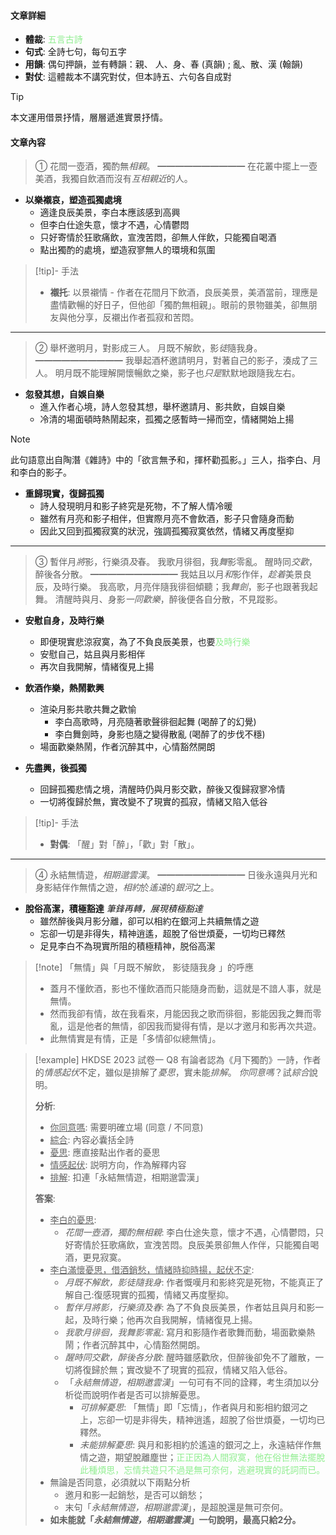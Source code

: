 #### 文章詳細
- **體裁**: <span style="color: lightgreen">五言古詩</span>
- **句式**: 全詩七句，每句五字
- **用韻**: 偶句押韻，並有轉韻：親、 人、身、春 (真韻) ; 亂、散、漢 (翰韻)
- **對仗**: 這體裁本不講究對仗，但本詩五、六句各自成對

> [!tip]
> 本文運用借景抒情，層層遞進實景抒情。

#### 文章內容
> ①   花間一壺酒，獨酌無*相親*。
> ━━━━━━━━━━
> 在花叢中擺上一壺美酒，我獨自飲酒而沒有*互相親近*的人。

- **以樂襯哀，塑造孤獨處境**
	- 適逢良辰美景，李白本應該感到高興
	- 但李白仕途失意，懷才不遇，心情鬱悶
	- 只好寄情於狂歌痛飲，宣洩苦悶，卻無人伴飲，只能獨自喝酒
	- 點出獨酌的處境，塑造寂寥無人的環境和氛圍

> [!tip]- 手法
> - **襯托**: 以景襯情 - 作者在花間月下飲酒，良辰美景，美酒當前，理應是盡情歡暢的好日子，但他卻「獨酌無相親」。眼前的景物雖美，卻無朋友與他分享，反襯出作者孤寂和苦悶。

---

> ②   舉杯邀明月，對影成三人。
> 	月既不解飲，影*徒*隨我身。
> ━━━━━━━━━━
> 我舉起酒杯邀請明月，對著自己的影子，湊成了三人。
> 明月既不能理解開懷暢飲之樂，影子也*只是*默默地跟隨我左右。

- **忽發其想，自娛自樂**
	- 進入作者心境，詩人忽發其想，舉杯邀請月、影共飲，自娛自樂
	- 冷清的場面頓時熱鬧起來，孤獨之感暫時一掃而空，情緒開始上揚

> [!note]
> 此句語意出自陶潛《雜詩》中的「欲言無予和，揮杯勸孤影。」三人，指李白、月和李白的影子。

- **重歸現實，復歸孤獨**
	- 詩人發現明月和影子終究是死物，不了解人情冷暖
	- 雖然有月亮和影子相伴，但實際月亮不會飲酒，影子只會隨身而動
	- 因此又回到孤獨寂寞的狀況，強調孤獨寂寞依然，情緒又再度壓抑

---

> ③   暫伴月*將*影，行樂須*及*春。
> 	我歌月徘徊，我*舞*影零亂。
> 	醒時同*交歡*，醉後各分散。
> ━━━━━━━━━━
> 我姑且以月*和*影作伴，*趁着*美景良辰，及時行樂。
> 我高歌，月亮伴隨我徘徊傾聽；我*舞劍*，影子也跟著我起舞。
> 清醒時與月、身影*一同歡樂*，醉後便各自分散，不見蹤影。

- **安慰自身，及時行樂**
	- 即便現實悲涼寂寞，為了不負良辰美景，也要<span style="color: lightgreen">及時行樂</span>
	- 安慰自己，姑且與月影相伴
	- 再次自我開解，情緒復見上揚

- **飲酒作樂，熱鬧歡興**
	- 渲染月影共歌共舞之歡愉
		- 李白高歌時，月亮隨著歌聲徘徊起舞 (喝醉了的幻覺)
		- 李白舞劍時，身影也隨之變得散亂 (喝醉了的步伐不穩)
	- 場面歡樂熱鬧，作者沉醉其中，心情豁然開朗

- **先盡興，後孤獨**
	- 回歸孤獨悲情之境，清醒時仍與月影交歡，醉後又復歸寂寥冷情
	- 一切將復歸於無，實改變不了現實的孤寂，情緒又陷入低谷

> [!tip]- 手法
> - **對偶**: 「醒」對「醉」，「歡」對「散」。

---

> ④   永結無情遊，*相期邈雲漢*。
> ━━━━━━━━━━
> 日後永遠與月光和身影結伴作無情之遊，*相約*於*遙遠*的*銀河*之上。

- **脫俗高潔，積極豁達**
  *筆鋒再轉，展現積極豁達*
	- 雖然醉後與月影分離，卻可以相約在銀河上共續無情之遊
	- 忘卻一切是非得失，精神逍遙，超脫了俗世煩憂，一切均已釋然
	- 足見李白不為現實所阻的積極精神，脱俗高潔

> [!note] 「無情」與「月既不解飲， 影徒隨我身 」的呼應
> - 蓋月不懂飲酒，影也不懂飲酒而只能隨身而動，這就是不諳人事，就是無情。
> - 然而我卻有情，故在我看來，月能因我之歌而徘徊，影能因我之舞而零亂，這是他者的無情，卻因我而變得有情，是以才邀月和影再次共遊。
> - 此無情實是有情，正是「多情卻似總無情」。

> [!example] HKDSE 2023 試卷一 Q8
> 有論者認為《月下獨酌》一詩，作者的*情感起伏*不定，雖似是排解了*憂思*，實未能*排解*。 *你同意嗎*？試*綜合*說明。
> 
> **分析**:
> - <u>你同意嗎</u>: 需要明確立場 (同意 / 不同意)
> - <u>綜合</u>: 內容必囊括全詩
> - <u>憂思</u>: 應直接點出作者的憂思
> - <u>情感起伏</u>: 説明方向，作為解釋内容
> - <u>排解</u>: 扣連「永結無情遊，相期邈雲漢」
> 
> **答案**:
> - <u>李白的憂思</u>:
> 	- *花間一壺酒，獨酌無相親*: 李白仕途失意，懷才不遇，心情鬱悶，只好寄情於狂歌痛飲，宣洩苦悶。良辰美景卻無人作伴，只能獨自喝酒，更見寂寞。
> - <u>李白滿懷憂思，借酒銷愁，情緒時抑時揚，起伏不定</u>:
> 	- *月既不解飲，影徒隨我身*: 作者慨嘆月和影終究是死物，不能真正了解自己:復感現實的孤獨，情緒又再度壓抑。
> 	- *暫伴月將影，行樂須及春*: 為了不負良辰美景，作者姑且與月和影一起，及時行樂；他再次自我開解，情緒復見上揚。
> 	- *我歌月徘徊，我舞影零亂*: 寫月和影隨作者歌舞而動，場面歡樂熱鬧；作者沉醉其中，心情豁然開朗。
> 	- *醒時同交歡，醉後各分散*: 醒時雖感歡欣，但醉後卻免不了離散，一切將復歸於無；實改變不了現實的孤寂，情緒又陷入低谷。
> 	- 「*永結無情遊，相期邀雲漢*」一句可有不同的詮釋，考生須加以分析從而說明作者是否可以排解憂思。
> 		- *可排解憂思*: 「無情」即「忘情」，作者與月和影相約銀河之上，忘卻一切是非得失，精神逍遙，超脫了俗世煩憂，一切均已釋然。
> 		- *未能排解憂思*: 與月和影相約於遙遠的銀河之上，永遠結伴作無情之遊，期望脫離塵世；<span style="color: lightgreen">正正因為人間寂寞，他在俗世無法擺脫此種煩思，忘情共遊只不過是無可奈何，逃避現實的託詞而已。</span>
> - 無論是否同意，必須就以下兩點分析
> 	- 邀月和影一起銷愁，是否可以銷愁；
> 	- 末句「*永結無情遊，相期邈雲漢*」，是超脫還是無可奈何。
> - **如未能就「*永結無情遊，相期邈雲漢*」一句說明，最高只給2分。**
